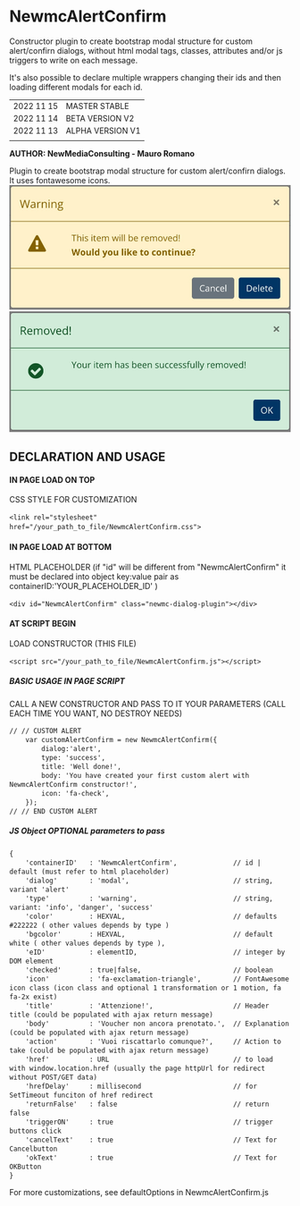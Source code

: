 # NewmcAlertConfirm

Constructor plugin to create bootstrap modal structure for custom alert/confirn dialogs, without html modal tags, classes, attributes and/or js triggers to write on each message.

It's also possible to declare multiple wrappers changing their ids and then loading different modals for each id.

|||
|:--|:--|
|2022 11 15 |MASTER STABLE|
|2022 11 14 |BETA VERSION V2|
|2022 11 13 |ALPHA VERSION V1|
|||

**AUTHOR: NewMediaConsulting - Mauro Romano**

Plugin to create bootstrap modal structure for custom alert/confirn dialogs. It uses fontawesome icons.
![screenshot](https://github.com/cybermano/NewmcAlertConfirm/blob/main/code_example/Warning.jpg?raw=true)
![screenshot](https://github.com/cybermano/NewmcAlertConfirm/blob/main/code_example/Success.jpg?raw=true)

## DECLARATION AND USAGE

#### IN PAGE LOAD ON TOP

CSS STYLE FOR CUSTOMIZATION

```<link rel="stylesheet" href="/your_path_to_file/NewmcAlertConfirm.css">```

#### IN PAGE LOAD AT BOTTOM

HTML PLACEHOLDER
(if "id" will be different from "NewmcAlertConfirm" it must be declared into object key:value pair as containerID:'YOUR_PLACEHOLDER_ID' )

```<div id="NewmcAlertConfirm" class="newmc-dialog-plugin"></div>```

#### AT SCRIPT BEGIN

LOAD CONSTRUCTOR (THIS FILE)

```<script src="/your_path_to_file/NewmcAlertConfirm.js"></script>```

##### BASIC USAGE IN PAGE SCRIPT

CALL A NEW CONSTRUCTOR AND PASS TO IT YOUR PARAMETERS (CALL EACH TIME YOU WANT, NO DESTROY NEEDS)

```
// // CUSTOM ALERT
    var customAlertConfirm = new NewmcAlertConfirm({
        dialog:'alert',
        type: 'success',
        title: 'Well done!',
        body: 'You have created your first custom alert with NewmcAlertConfirm constructor!',
        icon: 'fa-check',
    });
// // END CUSTOM ALERT
```

##### JS Object OPTIONAL parameters to pass

```
{
    'containerID'   : 'NewmcAlertConfirm',              // id | default (must refer to html placeholder)
    'dialog'        : 'modal',                          // string, variant 'alert'
    'type'          : 'warning',                        // string, variant: 'info', 'danger', 'success'    
    'color'         : HEXVAL,                           // defaults #222222 ( other values depends by type )
    'bgcolor'       : HEXVAL,                           // default white ( other values depends by type ),    
    'eID'           : elementID,                        // integer by DOM element
    'checked'       : true|false,                       // boolean
    'icon'          : 'fa-exclamation-triangle',        // FontAwesome icon class (icon class and optional 1 transformation or 1 motion, fa fa-2x exist)   
    'title'         : 'Attenzione!',                    // Header title (could be populated with ajax return message)
    'body'          : 'Voucher non ancora prenotato.',  // Explanation (could be populated with ajax return message)
    'action'        : 'Vuoi riscattarlo comunque?',     // Action to take (could be populated with ajax return message)
    'href'          : URL                               // to load with window.location.href (usually the page httpUrl for redirect without POST/GET data)
    'hrefDelay'     : millisecond                       // for SetTimeout funciton of href redirect
    'returnFalse'   : false                             // return false    
    'triggerON'     : true                              // trigger buttons click
    'cancelText'    : true                              // Text for Cancelbutton
    'okText'        : true                              // Text for OKButton
}
```

For more customizations, see defaultOptions in NewmcAlertConfirm.js
